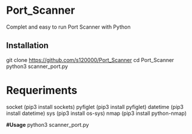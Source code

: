 # Port_Scanner
Complet and easy to run Port Scanner with Python

## Installation 
git clone https://github.com/s120000/Port_Scanner
cd Port_Scanner
python3 scanner_port.py
# Requeriments
socket (pip3 install sockets)
pyfiglet (pip3 install pyfiglet)
datetime (pip3 install datetime)
sys (pip3 install os-sys)
nmap (pip3 install python-nmap)

**#Usage**
python3 scanner_port.py
